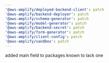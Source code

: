 ```yaml
---
'@aws-amplify/deployed-backend-client': patch
'@aws-amplify/backend-deployer': patch
'@aws-amplify/schema-generator': patch
'@aws-amplify/model-generator': patch
'@aws-amplify/backend-secret': patch
'@aws-amplify/form-generator': patch
'@aws-amplify/client-config': patch
'@aws-amplify/sandbox': patch
---
```


added main field to packages known to lack one

